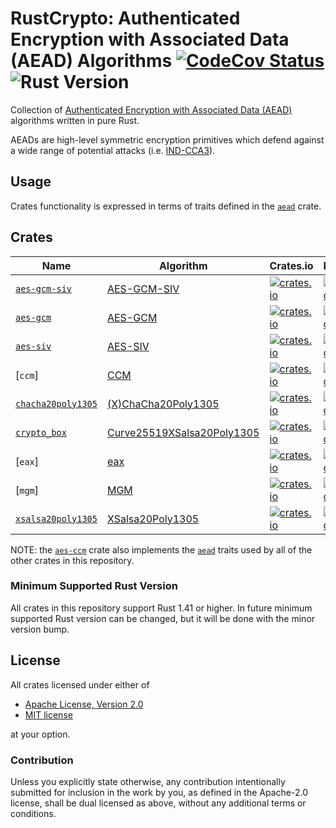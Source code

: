 # RustCrypto: Authenticated Encryption with Associated Data (AEAD) Algorithms [![CodeCov Status][codecov-image]][codecov-link] ![Rust Version][rustc-image]

Collection of [Authenticated Encryption with Associated Data (AEAD)][AEAD]
algorithms written in pure Rust.

AEADs are high-level symmetric encryption primitives which defend against a
wide range of potential attacks (i.e. [IND-CCA3]).

## Usage

Crates functionality is expressed in terms of traits defined in the [`aead`]
crate.

## Crates

| Name                 | Algorithm                    | Crates.io | Documentation | Build |
|----------------------|------------------------------|-----------|---------------|-------|
| [`aes-gcm-siv`]      | [AES-GCM-SIV]                | [![crates.io](https://img.shields.io/crates/v/aes-gcm-siv.svg)](https://crates.io/crates/aes-gcm-siv) | [![Documentation](https://docs.rs/aes-gcm-siv/badge.svg)](https://docs.rs/aes-gcm-siv) | ![aes-gcm-siv](https://github.com/RustCrypto/AEADs/workflows/aes-gcm-siv/badge.svg?branch=master&event=push) |
| [`aes-gcm`]          | [AES-GCM]                    | [![crates.io](https://img.shields.io/crates/v/aes-gcm.svg)](https://crates.io/crates/aes-gcm) | [![Documentation](https://docs.rs/aes-gcm/badge.svg)](https://docs.rs/aes-gcm) | ![aes-gcm](https://github.com/RustCrypto/AEADs/workflows/aes-gcm/badge.svg?branch=master&event=push) |
| [`aes-siv`]          | [AES-SIV]                    | [![crates.io](https://img.shields.io/crates/v/aes-siv.svg)](https://crates.io/crates/aes-siv) | [![Documentation](https://docs.rs/aes-siv/badge.svg)](https://docs.rs/aes-siv) | ![aes-siv](https://github.com/RustCrypto/AEADs/workflows/aes-siv/badge.svg?branch=master&event=push) |
| [`ccm`]              | [CCM]                        | [![crates.io](https://img.shields.io/crates/v/ccm.svg)](https://crates.io/crates/ccm) | [![Documentation](https://docs.rs/ccm/badge.svg)](https://docs.rs/ccm) | ![ccm](https://github.com/RustCrypto/AEADs/workflows/ccm/badge.svg?branch=master&event=push) |
| [`chacha20poly1305`] | [(X)ChaCha20Poly1305]        | [![crates.io](https://img.shields.io/crates/v/chacha20poly1305.svg)](https://crates.io/crates/chacha20poly1305) | [![Documentation](https://docs.rs/chacha20poly1305/badge.svg)](https://docs.rs/chacha20poly1305) | ![chacha20poly1305](https://github.com/RustCrypto/AEADs/workflows/chacha20poly1305/badge.svg?branch=master&event=push)
| [`crypto_box`]       | [Curve25519XSalsa20Poly1305] | [![crates.io](https://img.shields.io/crates/v/crypto_box.svg)](https://crates.io/crates/crypto_box) | [![Documentation](https://docs.rs/crypto_box/badge.svg)](https://docs.rs/crypto_box) | ![crypto_box](https://github.com/RustCrypto/AEADs/workflows/crypto_box/badge.svg?branch=master&event=push) |
| [`eax`]              | [eax]                        | [![crates.io](https://img.shields.io/crates/v/eax.svg)](https://crates.io/crates/eax) | [![Documentation](https://docs.rs/eax/badge.svg)](https://docs.rs/eax) | ![eax](https://github.com/RustCrypto/AEADs/workflows/eax/badge.svg?branch=master&event=push) |
| [`mgm`]              | [MGM]                        | [![crates.io](https://img.shields.io/crates/v/mgm.svg)](https://crates.io/crates/mgm) | [![Documentation](https://docs.rs/mgm/badge.svg)](https://docs.rs/mgm) | ![mgm](https://github.com/RustCrypto/AEADs/workflows/mgm/badge.svg?branch=master&event=push) |
| [`xsalsa20poly1305`] | [XSalsa20Poly1305]           | [![crates.io](https://img.shields.io/crates/v/xsalsa20poly1305.svg)](https://crates.io/crates/xsalsa20poly1305) | [![Documentation](https://docs.rs/xsalsa20poly1305/badge.svg)](https://docs.rs/xsalsa20poly1305) | ![xsalsa20poly1305](https://github.com/RustCrypto/AEADs/workflows/xsalsa20poly1305/badge.svg?branch=master&event=push) |

NOTE: the [`aes-ccm`] crate also implements the [`aead`] traits
used by all of the other crates in this repository.

### Minimum Supported Rust Version
All crates in this repository support Rust 1.41 or higher. In future minimum
supported Rust version can be changed, but it will be done with the minor
version bump.

## License

All crates licensed under either of

 * [Apache License, Version 2.0](http://www.apache.org/licenses/LICENSE-2.0)
 * [MIT license](http://opensource.org/licenses/MIT)

at your option.

### Contribution

Unless you explicitly state otherwise, any contribution intentionally submitted
for inclusion in the work by you, as defined in the Apache-2.0 license, shall be
dual licensed as above, without any additional terms or conditions.

[//]: # (badges)

[codecov-image]: https://codecov.io/gh/RustCrypto/AEADs/branch/master/graph/badge.svg
[codecov-link]: https://codecov.io/gh/RustCrypto/AEADs
[rustc-image]: https://img.shields.io/badge/rustc-1.41+-blue.svg

[//]: # (general links)

[AEAD]: https://en.wikipedia.org/wiki/Authenticated_encryption
[IND-CCA3]: https://eprint.iacr.org/2004/272.pdf

[//]: # (crates)

[`aead`]: https://docs.rs/aead
[`aes-ccm`]: https://crates.io/crates/aes-ccm
[`aes-gcm`]: https://github.com/RustCrypto/AEADs/tree/master/aes-gcm
[`aes-gcm-siv`]: https://github.com/RustCrypto/AEADs/tree/master/aes-gcm-siv
[`aes-siv`]: https://github.com/RustCrypto/AEADs/tree/master/aes-siv
[`chacha20poly1305`]: https://github.com/RustCrypto/AEADs/tree/master/chacha20poly1305
[`crypto_box`]: https://github.com/RustCrypto/AEADs/tree/master/crypto_box
[`xsalsa20poly1305`]: https://github.com/RustCrypto/AEADs/tree/master/xsalsa20poly1305 

[//]: # (algorithms)

[AES-GCM]: https://en.wikipedia.org/wiki/Galois/Counter_Mode
[AES-GCM-SIV]: https://en.wikipedia.org/wiki/AES-GCM-SIV
[AES-SIV]: https://github.com/miscreant/meta/wiki/AES-SIV
[CCM]: https://en.wikipedia.org/wiki/CCM_mode
[EAX]: https://en.wikipedia.org/wiki/EAX_mode
[MGM]: https://eprint.iacr.org/2019/123.pdf
[(X)ChaCha20Poly1305]: https://tools.ietf.org/html/rfc8439
[Curve25519XSalsa20Poly1305]: https://nacl.cr.yp.to/box.html
[XSalsa20Poly1305]: https://nacl.cr.yp.to/secretbox.html
